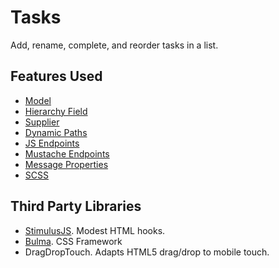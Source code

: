 # Tasks

Add, rename, complete, and reorder tasks in a list.

## Features Used

- [Model](https://stacklane.com/docs/models/)
- [Hierarchy Field](https://stacklane.com/docs/models/ordering#hierarchy)
- [Supplier](https://stacklane.com/docs/scripting/suppliers)
- [Dynamic Paths](https://stacklane.com/docs/endpoints/dynamic)
- [JS Endpoints](https://stacklane.com/docs/endpoints/js)
- [Mustache Endpoints](https://stacklane.com/docs/endpoints/mustache)
- [Message Properties](https://stacklane.com/docs/settings/properties)
- [SCSS](https://stacklane.com/docs/endpoints/assets)

## Third Party Libraries

- [StimulusJS](https://stimulusjs.org). Modest HTML hooks.
- [Bulma](https://bulma.io). CSS Framework
- DragDropTouch. Adapts HTML5 drag/drop to mobile touch.